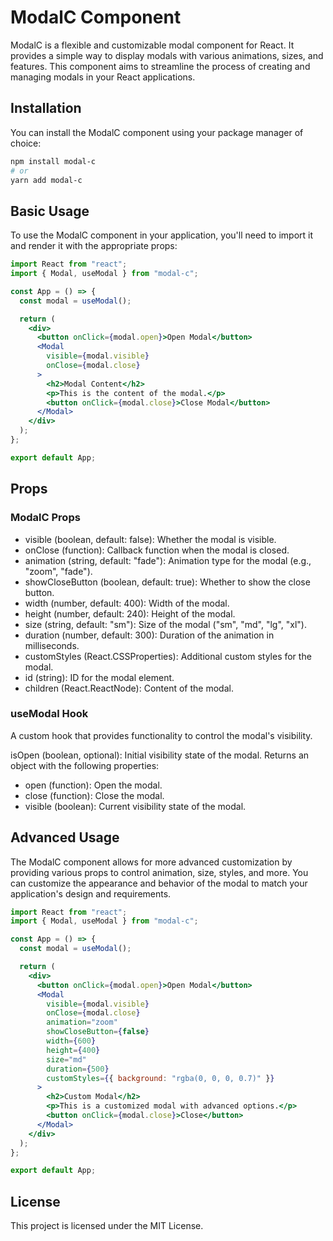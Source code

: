 # ModalC Component
ModalC is a flexible and customizable modal component for React. It provides a simple way to display modals with various animations, sizes, and features. This component aims to streamline the process of creating and managing modals in your React applications.

## Installation
You can install the ModalC component using your package manager of choice:

```bash
npm install modal-c
# or
yarn add modal-c
```

## Basic Usage
To use the ModalC component in your application, you'll need to import it and render it with the appropriate props:

```jsx
import React from "react";
import { Modal, useModal } from "modal-c";

const App = () => {
  const modal = useModal();

  return (
    <div>
      <button onClick={modal.open}>Open Modal</button>
      <Modal
        visible={modal.visible}
        onClose={modal.close}
      >
        <h2>Modal Content</h2>
        <p>This is the content of the modal.</p>
        <button onClick={modal.close}>Close Modal</button>
      </Modal>
    </div>
  );
};

export default App;
```

## Props
### ModalC Props
- visible (boolean, default: false): Whether the modal is visible.
- onClose (function): Callback function when the modal is closed.
- animation (string, default: "fade"): Animation type for the modal (e.g., "zoom", "fade").
- showCloseButton (boolean, default: true): Whether to show the close button.
- width (number, default: 400): Width of the modal.
- height (number, default: 240): Height of the modal.
- size (string, default: "sm"): Size of the modal ("sm", "md", "lg", "xl").
- duration (number, default: 300): Duration of the animation in milliseconds.
- customStyles (React.CSSProperties): Additional custom styles for the modal.
- id (string): ID for the modal element.
- children (React.ReactNode): Content of the modal.

### useModal Hook
A custom hook that provides functionality to control the modal's visibility.

isOpen (boolean, optional): Initial visibility state of the modal.
Returns an object with the following properties:

- open (function): Open the modal.
- close (function): Close the modal.
- visible (boolean): Current visibility state of the modal.
  
## Advanced Usage
The ModalC component allows for more advanced customization by providing various props to control animation, size, styles, and more. You can customize the appearance and behavior of the modal to match your application's design and requirements.

```jsx
import React from "react";
import { Modal, useModal } from "modal-c";

const App = () => {
  const modal = useModal();

  return (
    <div>
      <button onClick={modal.open}>Open Modal</button>
      <Modal
        visible={modal.visible}
        onClose={modal.close}
        animation="zoom"
        showCloseButton={false}
        width={600}
        height={400}
        size="md"
        duration={500}
        customStyles={{ background: "rgba(0, 0, 0, 0.7)" }}
      >
        <h2>Custom Modal</h2>
        <p>This is a customized modal with advanced options.</p>
        <button onClick={modal.close}>Close</button>
      </Modal>
    </div>
  );
};

export default App;
```

## License
This project is licensed under the MIT License.